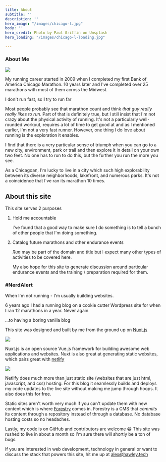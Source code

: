 ```yaml
---
title: About
subtitle: ''
description: ''
hero_image: "/images/chicago-l.jpg"
body: ''
hero_credit: Photo by Paul Griffin on Unsplash
hero_loading: "/images/chicago-l-loading.jpg"

---
```

### About Me

![](/images/about-photo-1.jpg)

My running career started in 2009 when I completed my first Bank of America Chicago Marathon. 10 years later and I've completed over 25 marathons with most of them across the Midwest.

I don't run fast, so I try to run far

Most people probably see that marathon count and think _that guy really really likes to run_. Part of that is definitely true, but I still insist that I'm not crazy about the physical activity of running.  It's not a particularly well-rounded workout, requires a lot of time to get good at and as I mentioned earlier, I'm not a very fast runner. However, one thing I do love about running is the exploration it enables.

I find that there is a very particular sense of triumph when you can go to a new city, environment, park or trail and then explore it in detail on your own two feet. No one has to run to do this, but the further you run the more you see.

As a Chicagoan, I'm lucky to live in a city which such high explorability between its diverse neighborhoods, lakefront, and numerous parks. It's not a coincidence that I've ran its marathon 10 times.

## About this site

This site serves 2 purposes

1. Hold me accountable

   I've found that a good way to make sure I do something is to tell a bunch of other people that I'm doing something.
2. Catalog future marathons and other endurance events

   _Run_ may be part of the domain and title but I expect many other types of activities to be covered here.

   My also hope for this site to generate discussion around particular endurance events and the training / preparation required for them.

### #NerdAlert

When I'm not running - I'm usually building websites.

6 years ago I had a running blog on a cookie cutter Wordpress site for when I ran 12 marathons in a year. Never again.

...to having a boring vanilla blog

This site was designed and built by me from the ground up on [Nuxt.js](https://nuxtjs.org/ "Nuxt.js")

![](https://nuxtjs.org/logos/nuxt-icon-white.png)

Nuxt.js is an open source Vue.js framework for building awesome web applications and websites. Nuxt is also great at generating static websites, which pairs great with [netlify](https://netlify.com "Netlify")

![](https://www.netlify.com/img/press/logos/full-logo-light.png)

Netlify does much more than just static site (websites that are just html, javascript, and css) hosting. For this blog it seamlessly builds and deploys my code updates to the live site without making me jump through hoops. It also does this for free.

Static sites aren't worth very much if you can't update them with new content which is where [Forestry](https://forestry.io "Forestry.io") comes in. Forestry is a CMS that _commits_ its content through a repository instead of through a database. No database hosting costs so no headaches.

Lastly, my code is on [GitHub](https://github.com/ah100101/chasing-alex-run "GitHub") and contributors are welcome 😁 This site was rushed to live in about a month so I'm sure there will shortly be a ton of bugs

If you are interested in web development, technology in general or want to discuss the stack that powers this site, hit me up at [alex@hawley.tech](mailto:alex@hawley.tech)